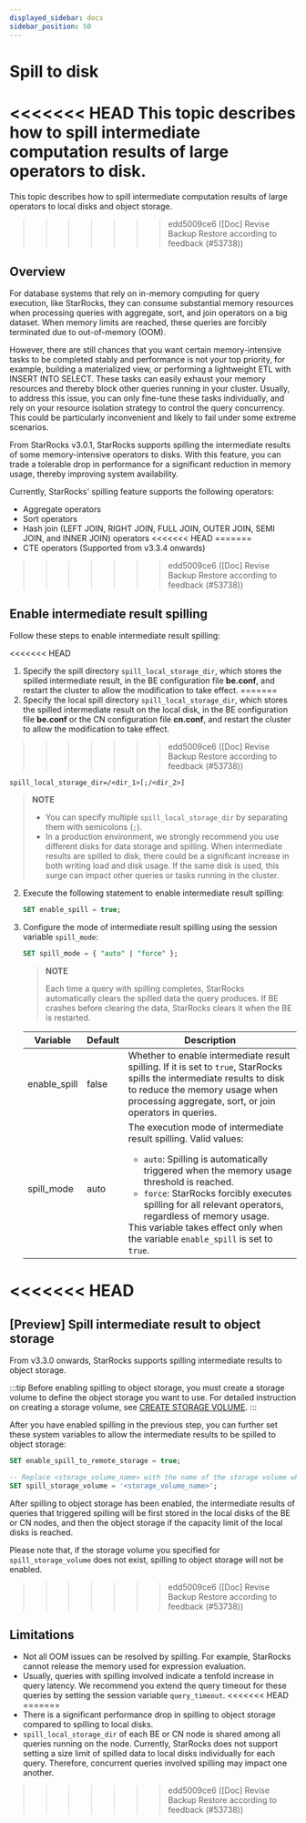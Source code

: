 ```yaml
---
displayed_sidebar: docs
sidebar_position: 50
---
```


# Spill to disk

<<<<<<< HEAD
This topic describes how to spill intermediate computation results of large operators to disk.
=======
This topic describes how to spill intermediate computation results of large operators to local disks and object storage.
>>>>>>> edd5009ce6 ([Doc] Revise Backup Restore according to feedback (#53738))

## Overview

For database systems that rely on in-memory computing for query execution, like StarRocks, they can consume substantial memory resources when processing queries with aggregate, sort, and join operators on a big dataset. When memory limits are reached, these queries are forcibly terminated due to out-of-memory (OOM).

However, there are still chances that you want certain memory-intensive tasks to be completed stably and performance is not your top priority, for example, building a materialized view, or performing a lightweight ETL with INSERT INTO SELECT. These tasks can easily exhaust your memory resources and thereby block other queries running in your cluster. Usually, to address this issue, you can only fine-tune these tasks individually, and rely on your resource isolation strategy to control the query concurrency. This could be particularly inconvenient and likely to fail under some extreme scenarios.

From StarRocks v3.0.1, StarRocks supports spilling the intermediate results of some memory-intensive operators to disks. With this feature, you can trade a tolerable drop in performance for a significant reduction in memory usage, thereby improving system availability.

Currently, StarRocks' spilling feature supports the following operators:

- Aggregate operators
- Sort operators
- Hash join (LEFT JOIN, RIGHT JOIN, FULL JOIN, OUTER JOIN, SEMI JOIN, and INNER JOIN) operators
<<<<<<< HEAD
=======
- CTE operators (Supported from v3.3.4 onwards)
>>>>>>> edd5009ce6 ([Doc] Revise Backup Restore according to feedback (#53738))

## Enable intermediate result spilling

Follow these steps to enable intermediate result spilling:

<<<<<<< HEAD
1. Specify the spill directory `spill_local_storage_dir`, which stores the spilled intermediate result, in the BE configuration file **be.conf**, and restart the cluster to allow the modification to take effect.
=======
1. Specify the local spill directory `spill_local_storage_dir`, which stores the spilled intermediate result on the local disk, in the BE configuration file **be.conf** or the CN configuration file **cn.conf**, and restart the cluster to allow the modification to take effect.
>>>>>>> edd5009ce6 ([Doc] Revise Backup Restore according to feedback (#53738))

   ```Properties
   spill_local_storage_dir=/<dir_1>[;/<dir_2>]
   ```

   > **NOTE**
   >
   > - You can specify multiple `spill_local_storage_dir` by separating them with semicolons (`;`).
   > - In a production environment, we strongly recommend you use different disks for data storage and spilling. When intermediate results are spilled to disk, there could be a significant increase in both writing load and disk usage. If the same disk is used, this surge can impact other queries or tasks running in the cluster.

2. Execute the following statement to enable intermediate result spilling:

   ```SQL
   SET enable_spill = true;
   ```

3. Configure the mode of intermediate result spilling using the session variable `spill_mode`:

   ```SQL
   SET spill_mode = { "auto" | "force" };
   ```

   > **NOTE**
   >
   > Each time a query with spilling completes, StarRocks automatically clears the spilled data the query produces. If BE crashes before clearing the data, StarRocks clears it when the BE is restarted.

   | **Variable** | **Default** | **Description**                                              |
   | ------------ | ----------- | ------------------------------------------------------------ |
   | enable_spill | false       | Whether to enable intermediate result spilling. If it is set to `true`, StarRocks spills the intermediate results to disk to reduce the memory usage when processing aggregate, sort, or join operators in queries. |
   | spill_mode   | auto        | The execution mode of intermediate result spilling. Valid values:<ul><li>`auto`: Spilling is automatically triggered when the memory usage threshold is reached.</li><li>`force`: StarRocks forcibly executes spilling for all relevant operators, regardless of memory usage.</li></ul>This variable takes effect only when the variable `enable_spill` is set to `true`. |

<<<<<<< HEAD
=======
## [Preview] Spill intermediate result to object storage

From v3.3.0 onwards, StarRocks supports spilling intermediate results to object storage.

:::tip
Before enabling spilling to object storage, you must create a storage volume to define the object storage you want to use. For detailed instruction on creating a storage volume, see [CREATE STORAGE VOLUME](../../../sql-reference/sql-statements/cluster-management/storage_volume/CREATE_STORAGE_VOLUME.md).
:::

After you have enabled spilling in the previous step, you can further set these system variables to allow the intermediate results to be spilled to object storage:

```SQL
SET enable_spill_to_remote_storage = true;

-- Replace <storage_volume_name> with the name of the storage volume which you want to use.
SET spill_storage_volume = '<storage_volume_name>';
```

After spilling to object storage has been enabled, the intermediate results of queries that triggered spilling will be first stored in the local disks of the BE or CN nodes, and then the object storage if the capacity limit of the local disks is reached.

Please note that, if the storage volume you specified for `spill_storage_volume` does not exist, spilling to object storage will not be enabled.

>>>>>>> edd5009ce6 ([Doc] Revise Backup Restore according to feedback (#53738))
## Limitations

- Not all OOM issues can be resolved by spilling. For example, StarRocks cannot release the memory used for expression evaluation.
- Usually, queries with spilling involved indicate a tenfold increase in query latency. We recommend you extend the query timeout for these queries by setting the session variable `query_timeout`.
<<<<<<< HEAD
=======
- There is a significant performance drop in spilling to object storage compared to spilling to local disks.
- `spill_local_storage_dir` of each BE or CN node is shared among all queries running on the node. Currently, StarRocks does not support setting a size limit of spilled data to local disks individually for each query. Therefore, concurrent queries involved spilling may impact one another.
>>>>>>> edd5009ce6 ([Doc] Revise Backup Restore according to feedback (#53738))
